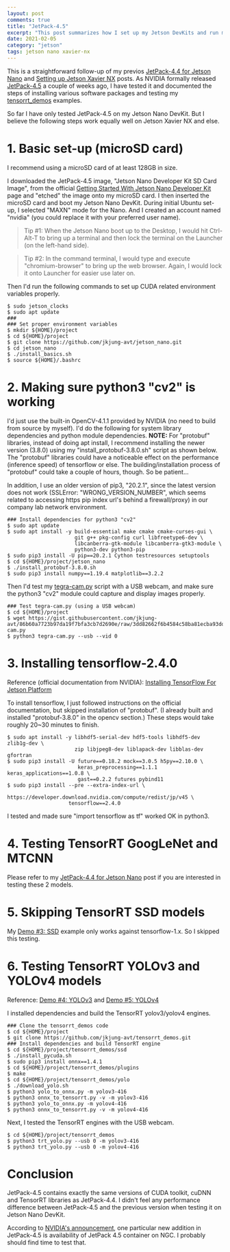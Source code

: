 ```yaml
---
layout: post
comments: true
title: "JetPack-4.5"
excerpt: "This post summarizes how I set up my Jetson DevKits and run my tensorrt_demos samples."
date: 2021-02-05
category: "jetson"
tags: jetson nano xavier-nx
---
```


This is a straightforward follow-up of my previos [JetPack-4.4 for Jetson Nano](https://jkjung-avt.github.io/jetpack-4.4/) and [Setting up Jetson Xavier NX](https://jkjung-avt.github.io/setting-up-xavier-nx/) posts.  As NVIDIA formally released [JetPack-4.5](https://forums.developer.nvidia.com/t/jetpack-4-5-production-release-with-l4t-32-5/166475) a couple of weeks ago, I have tested it and documented the steps of installing various software packages and testing my [tensorrt_demos](https://github.com/jkjung-avt/tensorrt_demos) examples.

So far I have only tested JetPack-4.5 on my Jetson Nano DevKit.  But I believe the following steps work equally well on Jetson Xavier NX and else.

# 1. Basic set-up (microSD card)

I recommend using a microSD card of at least 128GB in size.

I downloaded the JetPack-4.5 image, "Jetson Nano Developer Kit SD Card Image", from the official [Getting Started With Jetson Nano Developer Kit](https://developer.nvidia.com/embedded/learn/get-started-jetson-nano-devkit#write) page and "etched" the image onto my microSD card.  I then inserted the microSD card and boot my Jetson Nano DevKit.  During initial Ubuntu set-up, I selected "MAXN" mode for the Nano.  And I created an account named "nvidia" (you could replace it with your preferred user name).

> Tip #1:  When the Jetson Nano boot up to the Desktop, I would hit Ctrl-Alt-T to bring up a terminal and then lock the terminal on the Launcher (on the left-hand side).

> Tip #2:  In the command terminal, I would type and execute "chromium-browser" to bring up the web browser.  Again, I would lock it onto Launcher for easier use later on.

Then I'd run the following commands to set up CUDA related environment variables properly.

```shell
$ sudo jetson_clocks
$ sudo apt update
###
### Set proper environment variables
$ mkdir ${HOME}/project
$ cd ${HOME}/project
$ git clone https://github.com/jkjung-avt/jetson_nano.git
$ cd jetson_nano
$ ./install_basics.sh
$ source ${HOME}/.bashrc
```

# 2. Making sure python3 "cv2" is working

I'd just use the built-in OpenCV-4.1.1 provided by NVIDIA (no need to build from source by myself).  I'd do the following for system library dependencies and python module dependencies.  **NOTE:** For "protobuf" libraries, instead of doing apt install, I recommend installing the newer version (3.8.0) using my "install_protobuf-3.8.0.sh" script as shown below.  The "protobuf" libraries could have a noticeable effect on the performance (inference speed) of tensorflow or else.  The building/installation process of "protobuf" could take a couple of hours, though.  So be patient...

In addition, I use an older version of pip3, "20.2.1", since the latest version does not work (SSLError: "WRONG_VERSION_NUMBER", which seems related to accessing https pip index url's behind a firewall/proxy) in our company lab network environment.

```shell
### Install dependencies for python3 "cv2"
$ sudo apt update
$ sudo apt install -y build-essential make cmake cmake-curses-gui \
                      git g++ pkg-config curl libfreetype6-dev \
                      libcanberra-gtk-module libcanberra-gtk3-module \
                      python3-dev python3-pip
$ sudo pip3 install -U pip==20.2.1 Cython testresources setuptools
$ cd ${HOME}/project/jetson_nano
$ ./install_protobuf-3.8.0.sh
$ sudo pip3 install numpy==1.19.4 matplotlib==3.2.2
```

Then I'd test my [tegra-cam.py](https://gist.github.com/jkjung-avt/86b60a7723b97da19f7bfa3cb7d2690e) script with a USB webcam, and make sure the python3 "cv2" module could capture and display images properly.

```shell
### Test tegra-cam.py (using a USB webcam)
$ cd ${HOME}/project
$ wget https://gist.githubusercontent.com/jkjung-avt/86b60a7723b97da19f7bfa3cb7d2690e/raw/3dd82662f6b4584c58ba81ecba93dd6f52c3366c/tegra-cam.py
$ python3 tegra-cam.py --usb --vid 0
```

# 3. Installing tensorflow-2.4.0

Reference (official documentation from NVIDIA): [Installing TensorFlow For Jetson Platform](https://docs.nvidia.com/deeplearning/frameworks/install-tf-jetson-platform/index.html)

To install tensorflow, I just followed instructions on the official documentation, but skipped installation of "protobuf".  (I already built and installed "protobuf-3.8.0" in the opencv section.)  These steps would take roughly 20~30 minutes to finish.

```shell
$ sudo apt install -y libhdf5-serial-dev hdf5-tools libhdf5-dev zlib1g-dev \
                      zip libjpeg8-dev liblapack-dev libblas-dev gfortran
$ sudo pip3 install -U future==0.18.2 mock==3.0.5 h5py==2.10.0 \
                       keras_preprocessing==1.1.1 keras_applications==1.0.8 \
                       gast==0.2.2 futures pybind11
$ sudo pip3 install --pre --extra-index-url \
                    https://developer.download.nvidia.com/compute/redist/jp/v45 \
                    tensorflow==2.4.0
```

I tested and made sure "import tensorflow as tf" worked OK in python3.

# 4. Testing TensorRT GoogLeNet and MTCNN

Please refer to my [JetPack-4.4 for Jetson Nano](https://jkjung-avt.github.io/jetpack-4.4/) post if you are interested in testing these 2 models.

# 5. Skipping TensorRT SSD models

My [Demo #3: SSD](https://github.com/jkjung-avt/tensorrt_demos#demo-3-ssd) example only works against tensorflow-1.x.  So I skipped this testing.

# 6. Testing TensorRT YOLOv3 and YOLOv4 models

Reference: [Demo #4: YOLOv3](https://github.com/jkjung-avt/tensorrt_demos#demo-4-yolov3) and [Demo #5: YOLOv4](https://github.com/jkjung-avt/tensorrt_demos#yolov4)

I installed dependencies and build the TensorRT yolov3/yolov4 engines.

```shell
### Clone the tensorrt_demos code
$ cd ${HOME}/project
$ git clone https://github.com/jkjung-avt/tensorrt_demos.git
### Install dependencies and build TensorRT engine
$ cd ${HOME}/project/tensorrt_demos/ssd
$ ./install_pycuda.sh
$ sudo pip3 install onnx==1.4.1
$ cd ${HOME}/project/tensorrt_demos/plugins
$ make
$ cd ${HOME}/project/tensorrt_demos/yolo
$ ./download_yolo.sh
$ python3 yolo_to_onnx.py -m yolov3-416
$ python3 onnx_to_tensorrt.py -v -m yolov3-416
$ python3 yolo_to_onnx.py -m yolov4-416
$ python3 onnx_to_tensorrt.py -v -m yolov4-416
```

Next, I tested the TensorRT engines with the USB webcam.

```shell
$ cd ${HOME}/project/tensorrt_demos
$ python3 trt_yolo.py --usb 0 -m yolov3-416
$ python3 trt_yolo.py --usb 0 -m yolov4-416
```

# Conclusion

JetPack-4.5 contains exactly the same versions of CUDA toolkit, cuDNN and TensorRT libraries as JetPack-4.4.  I didn't feel any performance difference between JetPack-4.5 and the previous version when testing it on Jetson Nano DevKit.

According to [NVIDIA's announcement](https://forums.developer.nvidia.com/t/jetpack-4-5-production-release-with-l4t-32-5/166475), one particular new addition in JetPack-4.5 is availability of JetPack 4.5 container on NGC.  I probably should find time to test that.
